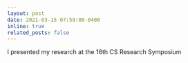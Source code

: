 ```yaml
---
layout: post
date: 2021-03-15 07:59:00-0400
inline: true
related_posts: false
---
```


I presented my research at the 16th CS Research Symposium
